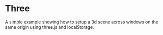 # Three
A simple example showing how to setup a 3d scene across windows on the same origin using three.js and localStorage.
